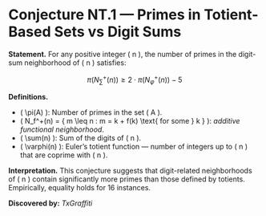 # Conjecture NT.1 — Primes in Totient-Based Sets vs Digit Sums

**Statement.**
For any positive integer \( n \), the number of primes in the digit-sum neighborhood of \( n \) satisfies:

$$
\pi\left( N_{\sum}^+(n) \right) \geq 2 \cdot \pi\left( N_{\varphi}^+(n) \right) - 5
$$

**Definitions.**

- \( \pi(A) \): Number of primes in the set \( A \).
- \( N_f^+(n) = \{ m \leq n : m = k + f(k) \text{ for some } k \} \): *additive functional neighborhood*.
- \( \sum(n) \): Sum of the digits of \( n \).
- \( \varphi(n) \): Euler’s totient function — number of integers up to \( n \) that are coprime with \( n \).

**Interpretation.**
This conjecture suggests that digit-related neighborhoods of \( n \) contain significantly more primes than those defined by totients. Empirically, equality holds for 16 instances.

**Discovered by:** *TxGraffiti*
